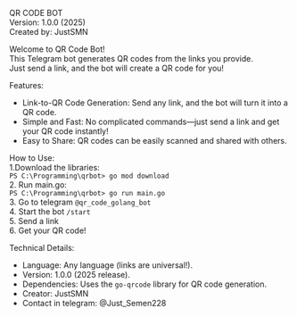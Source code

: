 QR CODE BOT \
Version: 1.0.0 (2025) \
Created by: JustSMN


Welcome to QR Code Bot!\
This Telegram bot generates QR codes from the links you provide.  
Just send a link, and the bot will create a QR code for you!

Features:
- Link-to-QR Code Generation: Send any link, and the bot will turn it into a QR code.
- Simple and Fast: No complicated commands—just send a link and get your QR code instantly!
- Easy to Share: QR codes can be easily scanned and shared with others.


How to Use:\
1.Download the libraries:\
`PS C:\Programming\qrbot> go mod download`\
2. Run main.go:\
`PS C:\Programming\qrbot> go run main.go` \
3. Go to telegram `@qr_code_golang_bot`\
4. Start the bot `/start`\
5. Send a link \
6. Get your QR code!


Technical Details:
- Language: Any language (links are universal!).
- Version: 1.0.0 (2025 release).
- Dependencies: Uses the `go-qrcode` library for QR code generation.
- Creator: JustSMN
- Contact in telegram: @Just_Semen228
